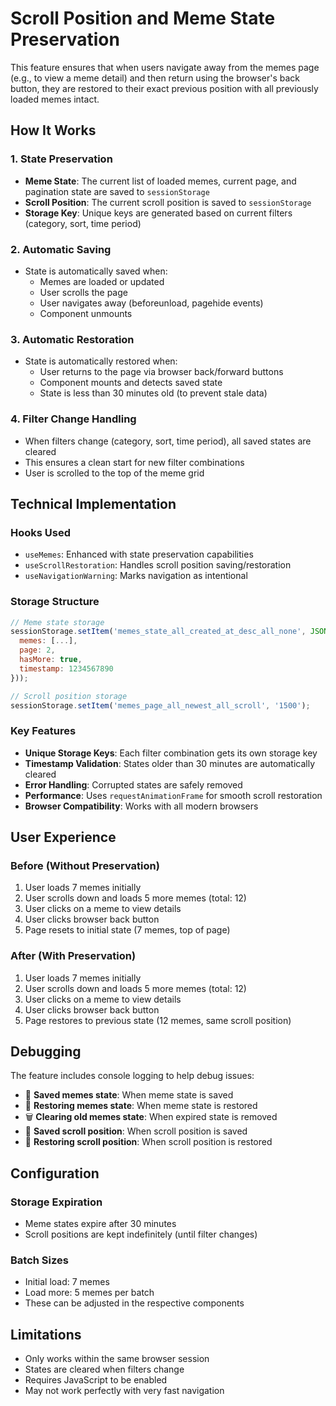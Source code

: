 # Scroll Position and Meme State Preservation

This feature ensures that when users navigate away from the memes page (e.g., to view a meme detail) and then return using the browser's back button, they are restored to their exact previous position with all previously loaded memes intact.

## How It Works

### 1. State Preservation
- **Meme State**: The current list of loaded memes, current page, and pagination state are saved to `sessionStorage`
- **Scroll Position**: The current scroll position is saved to `sessionStorage`
- **Storage Key**: Unique keys are generated based on current filters (category, sort, time period)

### 2. Automatic Saving
- State is automatically saved when:
  - Memes are loaded or updated
  - User scrolls the page
  - User navigates away (beforeunload, pagehide events)
  - Component unmounts

### 3. Automatic Restoration
- State is automatically restored when:
  - User returns to the page via browser back/forward buttons
  - Component mounts and detects saved state
  - State is less than 30 minutes old (to prevent stale data)

### 4. Filter Change Handling
- When filters change (category, sort, time period), all saved states are cleared
- This ensures a clean start for new filter combinations
- User is scrolled to the top of the meme grid

## Technical Implementation

### Hooks Used
- `useMemes`: Enhanced with state preservation capabilities
- `useScrollRestoration`: Handles scroll position saving/restoration
- `useNavigationWarning`: Marks navigation as intentional

### Storage Structure
```javascript
// Meme state storage
sessionStorage.setItem('memes_state_all_created_at_desc_all_none', JSON.stringify({
  memes: [...],
  page: 2,
  hasMore: true,
  timestamp: 1234567890
}));

// Scroll position storage
sessionStorage.setItem('memes_page_all_newest_all_scroll', '1500');
```

### Key Features
- **Unique Storage Keys**: Each filter combination gets its own storage key
- **Timestamp Validation**: States older than 30 minutes are automatically cleared
- **Error Handling**: Corrupted states are safely removed
- **Performance**: Uses `requestAnimationFrame` for smooth scroll restoration
- **Browser Compatibility**: Works with all modern browsers

## User Experience

### Before (Without Preservation)
1. User loads 7 memes initially
2. User scrolls down and loads 5 more memes (total: 12)
3. User clicks on a meme to view details
4. User clicks browser back button
5. Page resets to initial state (7 memes, top of page)

### After (With Preservation)
1. User loads 7 memes initially
2. User scrolls down and loads 5 more memes (total: 12)
3. User clicks on a meme to view details
4. User clicks browser back button
5. Page restores to previous state (12 memes, same scroll position)

## Debugging

The feature includes console logging to help debug issues:

- 💾 **Saved memes state**: When meme state is saved
- 🔄 **Restoring memes state**: When meme state is restored
- 🗑️ **Clearing old memes state**: When expired state is removed
- 📍 **Saved scroll position**: When scroll position is saved
- 📍 **Restoring scroll position**: When scroll position is restored

## Configuration

### Storage Expiration
- Meme states expire after 30 minutes
- Scroll positions are kept indefinitely (until filter changes)

### Batch Sizes
- Initial load: 7 memes
- Load more: 5 memes per batch
- These can be adjusted in the respective components

## Limitations

- Only works within the same browser session
- States are cleared when filters change
- Requires JavaScript to be enabled
- May not work perfectly with very fast navigation
